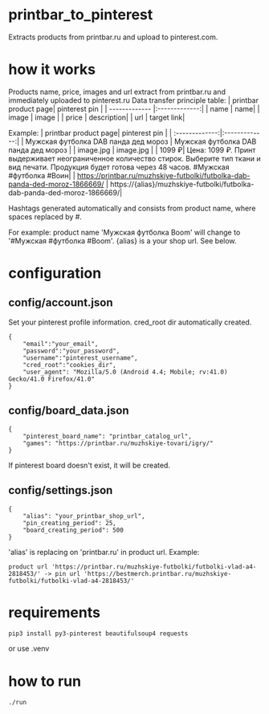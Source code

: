 # printbar_to_pinterest
Extracts products from printbar.ru and upload to pinterest.com.
# how it works
Products name, price, images and url extract from printbar.ru and immediately uploaded to pinterest.ru
Data transfer principle table:
| printbar product page| pinterest pin |
| ------------- |:-------------:| 
| name | name|
| image | image |
| price | description|
| url | target link|

Example:
| printbar product page| pinterest pin |
| :-------------:|:-------------:| 
| Мужская футболка DAB панда дед мороз | Мужская футболка DAB панда дед мороз |
| image.jpg | image.jpg |
| 1099 ₽| Цена: 1099 ₽. Принт выдерживает неограниченное количество стирок. Выберите тип ткани и вид печати. Продукция будет готова через 48 часов. #Мужская #футболка #Воин|
| https://printbar.ru/muzhskiye-futbolki/futbolka-dab-panda-ded-moroz-1866669/ | https://{alias}/muzhskiye-futbolki/futbolka-dab-panda-ded-moroz-1866669/|

Hashtags generated automatically and consists from product name, where spaces replaced by #. 

For example: product name 'Мужская футболка Boom' will change to '#Мужская #футболка #Boom'.
{alias} is a your shop url. See below.
# configuration
## config/account.json
Set your pinterest profile information. cred_root dir automatically created.
```
{
    "email":"your_email",
    "password":"your_password",
    "username":"pinterest_username",
    "cred_root":"cookies_dir",
    "user_agent": "Mozilla/5.0 (Android 4.4; Mobile; rv:41.0) Gecko/41.0 Firefox/41.0"
}
```
## config/board_data.json
```
{
    "pinterest_board_name": "printbar_catalog_url",
    "games": "https://printbar.ru/muzhskiye-tovari/igry/"
}
```
If pinterest board doesn't exist, it will be created.
## config/settings.json
```
{
    "alias": "your_printbar_shop_url",
    "pin_creating_period": 25,
    "board_creating_period": 500
}
```
'alias' is replacing on 'printbar.ru' in product url. 
Example:
```
product url 'https://printbar.ru/muzhskiye-futbolki/futbolki-vlad-a4-2818453/' -> pin url 'https://bestmerch.printbar.ru/muzhskiye-futbolki/futbolki-vlad-a4-2818453/'
```
# requirements
```
pip3 install py3-pinterest beautifulsoup4 requests
```
or use .venv
# how to run
```
./run
```
